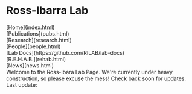 # Ross-Ibarra Lab

<div id="sidebar">
[Home](index.html)<br>
[Publications](pubs.html)<br> 
[Research](research.html)<br>
[People](people.html)<br>
[Lab Docs](https://github.com/RILAB/lab-docs)<br>
[R.E.H.A.B.](rehab.html)<br>
[News](news.html)<br>
</div>

<div id="body"> Welcome to the Ross-Ibara Lab Page. We're currently under heavy construction, so please excuse the mess! Check back soon for updates. Last update:
</div>

